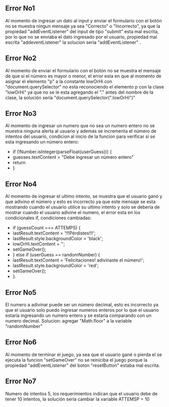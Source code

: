 ## Error No1

Al momento de ingresar un dato al input y enviar el formulario con el botón no se muestra ningun mensaje ya sea "Correcto" o "Incorrecto", ya que la propiedad "addEventListener" del input de tipo "submit" esta mal escrita, por lo que no se enviaba el dato ingresado por el usuario, propiedad mal escrita "addeventListener" la solucion sería "addEventListener"
.

## Error No2

Al momento de enviar el formulario con el botón no se muestra el mensaje de que si el número es mayor o menor, el error esta en que al momento de asignar el elemento "p" a la constante lowOrHi con "document.querySelector" no esta reconociendo el elemento p con la clase "lowOrHi" ya que no se le esta agregando el "." antes del nombre de la clase, la solución sería "document.querySelector(".lowOrHi")"

## Error No3

Al momento de ingresar un numero que no sea un numero entero no se muestra ninguna alerta al usuario y además se incrementa el número de intentos del usuario, condicion al inicio de la funcion para verificar si se esta ingresando un número entero:

- if (!Number.isInteger(parseFloat(userGuess))) {
- guesses.textContent = "Debe ingresar un número entero"
- return
- }

## Error No4

Al momento de ingresar el ultimo intento, se muestra que el usuario ganó y que adivino el número y esto es incorrecto ya que este mensaje se esta mostrando cuando el usuario utilice su ultimo intento y solo se debería de mostrar cuando el usuario adivine el numero, el error esta en los condicionales if, condiciones cambiadas:

- if (guessCount === ATTEMPS) {
- lastResult.textContent = '!!!Pérdistes!!!';
- lastResult.style.backgroundColor = 'black';
- lowOrHi.textContent = '';
- setGameOver();
- } else if (userGuess == randomNumber) {
- lastResult.textContent = 'Felicitaciones! adivinaste el número!';
- lastResult.style.backgroundColor = 'red';
- setGameOver();
- }.

## Error No5

El numero a adivinar puede ser un número decimal, esto es incorrecto ya que el usuario solo puedo ingresar numeros enteros por lo que el usuario estaría ingresando un numero entero y se estaría comparando con un numero decimal. Solucion: agregar "Math.floor" a la variable "randomNumber"

## Error No6

Al momento de terminar el juego, ya sea que el usuario gané o pierda el se ejecuta la funcion "setGameOver" no se reiniciba el juego porque la propiedad "addEventListener" del boton "resetButton" estaba mal escrita.

## Error No7

Numero de intentos 5, los requerimientos indican que el usuario debe de tener 10 intentos, la solución sería cambiar la variable ATTEMSP = 10
